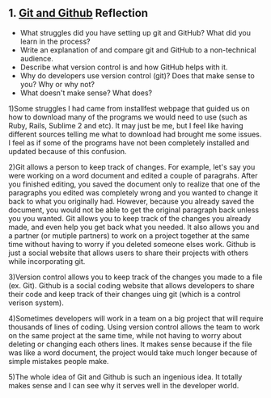 ## 1. [Git and Github](1_get_started/readme.md) Reflection

* What struggles did you have setting up git and GitHub? What did you learn in the process?
* Write an explanation of and compare git and GitHub to a non-technical audience. 
* Describe what version control is and how GitHub helps with it.
* Why do developers use version control (git)? Does that make sense to you? Why or why not?
* What doesn't make sense? What does?

1)Some struggles I had came from installfest webpage that guided us on how to download many of the programs we would need to use (such as Ruby, Rails, Sublime 2 and etc). It may just be me, but I feel like having different sources telling me what to download had brought me some issues. I feel as if some of the programs have not been completely installed and updated because of this confusion. 

2)Git allows a person to keep track of changes. For example, let's say you were working on a word document and edited a couple of paragrahs. After you finished editing, you saved the document only to realize that one of the paragraphs you edited was completely wrong and you wanted to change it back to what you originally had. However, because you already saved the document, you would not be able to get the original paragraph back unless you you wanted. Git allows you to keep track of the changes you already made, and even help you get back what you needed. It also allows you and a partner (or mutiple partners) to work on a project together at the same time without having to worry if you deleted someone elses work. Github is just a social website that allows users to share their projects with others while incorporating git. 

3)Version control allows you to keep track of the changes you made to a file (ex. Git). Github is a social coding website that allows developers to share their code and keep track of their changes uing git (which is a control verison system).

4)Sometimes developers will work in a team on a big project that will require thousands of lines of coding. Using version control allows the team to work on the same project at the same time, while not having to worry about deleting or changing each others lines. It makes sense because if the file was like a word document, the project would take much longer because of simple mistakes people make.

5)The whole idea of Git and Github is such an ingenious idea. It totally makes sense and I can see why it serves well in the developer world.
